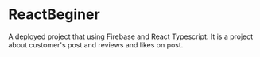 # ReactBeginer
A deployed project that using Firebase and React Typescript. It is a project about customer's post and reviews and likes on post.
